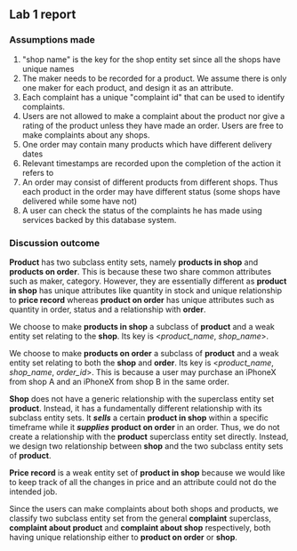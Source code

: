 ## Lab 1 report

### Assumptions made
1. "shop name" is the key for the shop entity set since all the shops have unique names
2. The maker needs to be recorded for a product. We assume there is only one maker for each product, and design it as an attribute.
3. Each complaint has a unique "complaint id" that can be used to identify complaints.
4. Users are not allowed to make a complaint about the product nor give a rating of the product unless they have made an order. Users are free to make complaints about any shops.
5. One order may contain many products which have different delivery dates
6. Relevant timestamps are recorded upon the completion of the action it refers to
7. An order may consist of different products from different shops. Thus each product in the order may have different status (some shops have delivered while some have not)
8. A user can check the status of the complaints he has made using services backed by this database system.

### Discussion outcome

**Product** has two subclass entity sets, namely **products in shop** and **products on order**. This is because these two share common attributes such as maker, category. However, they are essentially different as **product in shop** has unique attributes like quantity in stock and unique relationship to **price record** whereas **product on order** has unique attributes such as quantity in order, status and a relationship with **order**.

We choose to make **products in shop** a subclass of **product** and a weak entity set relating to the **shop**. Its key is <*product_name*, *shop_name*>.

We choose to make **products on order** a subclass of **product** and a weak entity set relating to both the **shop** and **order**. Its key is <*product_name*, *shop_name*, *order_id*>. This is because a user may purchase an iPhoneX from shop A and an iPhoneX from shop B in the same order.

**Shop** does not have a generic relationship with the superclass entity set **product**. Instead, it has a fundamentally different relationship with its subclass entity sets. It  ***sells*** a certain **product in shop** within a specific timeframe while it ***supplies*** **product on order** in an order. Thus, we do not create a relationship with the **product** superclass entity set directly. Instead, we design two relationship between **shop** and the two subclass entity sets of **product**.

**Price record** is a weak entity set of **product in shop** because we would like to keep track of all the changes in price and an attribute could not do the intended job.

Since the users can make complaints about both shops and products, we classify two subclass entity set from the general **complaint** superclass, **complaint about product** and **complaint about shop** respectively, both having unique relationship either to **product on order** or **shop**.